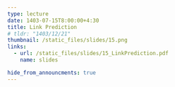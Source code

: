```yaml
---
type: lecture
date: 1403-07-15T8:00:00+4:30
title: Link Prediction
# tldr: "1403/12/21"
thumbnail: /static_files/slides/15.png
links:
  - url: /static_files/slides/15_LinkPrediction.pdf
    name: slides

hide_from_announcments: true
---
```

